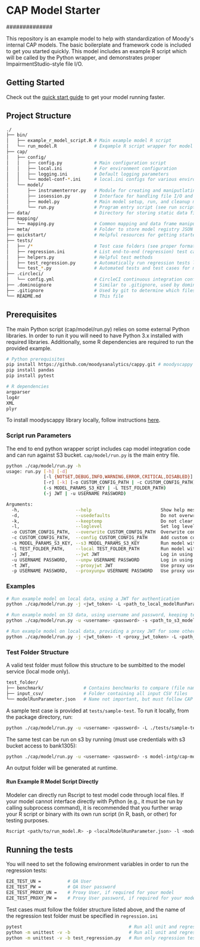 # CAP Model Starter

##############

This repository is an example model to help with standardization of Moody's internal CAP models. The basic boilerplate and framework code is included to get you started quickly. This model includes an example R script which will be called by the Python wrapper, and demonstrates proper ImpairmentStudio-style file I/O.

## Getting Started

Check out the [quick start guide](quickstart/0_getting_started.md) to get your model running faster.

## Project Structure

```bash
./
├── bin/
│   ├── example_r_model_script.R # Main example model R script
│   └── run_model.R              # Exqample R script wrapper for model code
├── cap/
│   ├── config/
│   │   ├── config.py            # Main configuration script
│   │   ├── local.ini            # For environment configuration
│   │   ├── logging.ini          # Default logging parameters
│   │   └── model-conf-*.ini     # local.ini configs for various environments. local.ini will be overwritten by one of these as part of the build process
│   └── model/
│       ├── instrumenterror.py   # Module for creating and maniputlating IS standard instrumentError files
│       ├── iosession.py         # Interface for handling file I/O and S3 communications
│       ├── model.py             # Main model setup, run, and cleanup methods (overwrite here)
│       └── run.py               # Program entry script (see run scripts section below)
├── data/                        # Directory for storing static data files and accessor scripts (required for example)
├── mapping/
│   └── mapping.py               # Common mapping and data frame manipulation helper functions
├── meta/                        # Folder to store model registry JSON and related model metadata
├── quickstart/                  # Helpful resources for getting started. Should be removed before model deployment
├── tests/
│   ├── /*                       # Test case folders (see proper format below)
│   ├── regression.ini           # List end-to-end (regression) test cases to run with unit tests here
│   ├── helpers.py               # Helpful test methods
│   ├── test_regression.py       # Automatically run regression tests listed in regression.ini
│   └── test_*.py                # Automated tests and test cases for modules
├── .circleci/
│   └── config.yml               # CircleCI continuous integration configuration file
├── .dominoignore                # Similar to .gitignore, used by domino to manage files to track between runs
├── .gitignore                   # Used by git to determine which files to track
└── README.md                    # This file
```

## Prerequisites

The main Python script (cap/model/run.py) relies on some external Python libraries. In order to run it you will need to have Python 3.x installed with required libraries. Additionally, some R dependencies are required to run the provided example.

```bash
# Python prerequisites
pip install https://github.com/moodysanalytics/cappy.git # moodyscappy
pip install pandas
pip install pytest

# R dependencies
argparser
log4r
XML
plyr
```

To install moodyscappy library locally, follow instructions [here](https://github.com/moodysanalytics/cappy#installation).

### Script run Parameters

The end to end python wrapper script includes cap model integration code and can run against S3 bucket.
`cap/model/run.py` is the main entry file.

```bash
python ./cap/model/run.py -h
usage: run.py [-h] [-d]
              [-l {NOTSET,DEBUG,INFO,WARNING,ERROR,CRITICAL,DISABLED}]
              [-r] [-k] [-o CUSTOM_CONFIG_PATH | -c CUSTOM_CONFIG_PATH]
              (-s MODEL_PARAMS_S3_KEY | -L TEST_FOLDER_PATH)
              (-j JWT | -u USERNAME PASSWORD)

Arguments:
  -h,                     --help                          Show help message and exit
  -d,                     --usedefaults                   Do not overwrite system env variables with included configuration files
  -k,                     --keeptemp                      Do not clear temp directories and files after model run
  -l,                     --loglevel                      Set log level. Options: NOTSET, DEBUG, [INFO], WARNING, ERROR, CRITICAL, DISABLED
  -o CUSTOM_CONFIG_PATH,  --overwrite CUSTOM_CONFIG_PATH  Overwrite configurations with custom configuration file
  -c CUSTOM_CONFIG_PATH,  --config CUSTOM_CONFIG_PATH     Add custom configurations without overwriting system variables
  -s MODEL_PARAMS_S3_KEY, --s3 MODEL_PARAMS_S3_KEY        Run model with data hosted on S3 (default behavior)
  -L TEST_FOLDER_PATH,    --local TEST_FOLDER_PATH        Run model with data from local test folder
  -j JWT,                 --jwt JWT                       Log in using JSON web token
  -u USERNAME PASSWORD,   --unpw USERNAME PASSWORD        Log in using username and password
  -t JWT,                 --proxyjwt JWT                  Use proxy user JWT for API access
  -p USERNAME PASSWORD,   --proxyunpw USERNAME PASSWORD   Use proxy username and password for API access
```

### Examples

```bash
# Run example model on local data, using a JWT for authentication
python ./cap/model/run.py -j <jwt_token> -L <path_to_local_modelRunParameters.json>

# Run example model on S3 data, using username and password, keeping temp files, and setting log level to WARNING
python ./cap/model/run.py -u <username> <password> -s <path_to_s3_modelRunParameters.json> -k -l WARNING

# Run example model on local data, providing a proxy JWT for some other potential purpose
python ./cap/model/run.py -j <jwt_token> -t <proxy_jwt_token> -L <path_to_local_modelRunParameters.json>

```

### Test Folder Structure

A valid test folder must follow this structure to be sumbitted to the model service (local mode only).

```bash
test_folder/
├── benchmark/               # Contains benchmarks to compare (file names must match expected outputs) (REQUIRED FOR REGRESSION ONLY)
├── input_csv/               # Folder containing all input CSV files
└── modelRunParameter.json   # Name not important, but must follow CAP model parameter format
```

 A sample test case is provided at `tests/sample-test`. To run it locally, from the package directory, run:

```bash
python ./cap/model/run.py -u <username> <password> -L ./tests/sample-test/modelRunParameter.json
```

The same test can be run on s3 by running (must use credentials with s3 bucket access to bank1305):

```bash
python ./cap/model/run.py -u <username> <password> -s model-intg/cap-model-starter/sample-test/modelRunParameter.json
```

An output folder will be generated at runtime.

#### Run Example R Model Script Directly

Modeler can directly run Rscript to test model code through local files. If your model cannot interface directly with Python (e.g., it must be run by calling subprocess command), it is recommended that you further wrap your R script or binary with its own run script (in R, bash, or other) for testing purposes.

```bash
Rscript <path/to/run_model.R> -p <localModelRunParameter.json> -l <module_path>
```

## Running the tests

You will need to set the following environment variables in order to run the regression tests:

```bash
E2E_TEST_UN =          # QA User
E2E_TEST_PW =          # QA User password
E2E_TEST_PROXY_UN =    # Proxy User, if required for your model
E2E_TEST_PROXY_PW =    # Proxy User password, if required for your model
```

Test cases must follow the folder structure listed above, and the name of the regression test folder must be specified in `regression.ini`

```bash
pytest                                        # Run all unit and regression tests
python -m unittest -v -b                      # Run all unit and regression tests (alternate)
python -m unittest -v -b test_regression.py   # Run only regression tests listed in regression.ini
```
